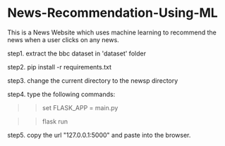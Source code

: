 # News-Recommendation-Using-ML
This is a News Website which uses machine learning to recommend the news when a user clicks on any news.

step1. extract the bbc dataset in 'dataset' folder

step2. pip install -r requirements.txt

step3. change the current directory to the newsp directory

step4. type the following commands:

>> set FLASK_APP = main.py

>> flask run

step5. copy the url "127.0.0.1:5000" and paste into the browser.

